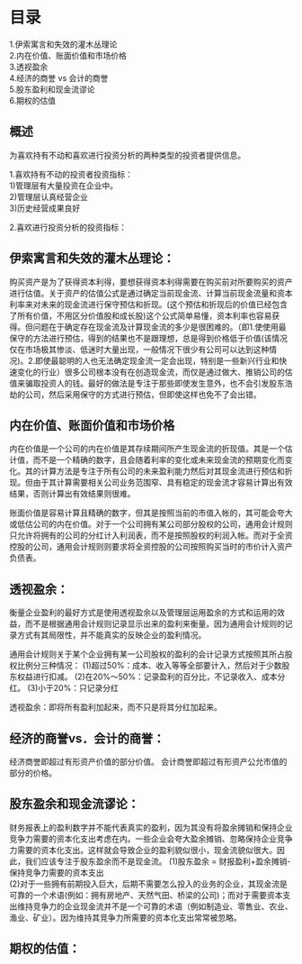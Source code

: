 # 目录
1.伊索寓言和失效的灌木丛理论    
2.内在价值、账面价值和市场价格    
3.透视盈余   
4.经济的商誉 vs 会计的商誉   
5.股东盈利和现金流谬论   
6.期权的估值    
## 概述
为喜欢持有不动和喜欢进行投资分析的两种类型的投资者提供信息。   

1.喜欢持有不动的投资者投资指标：         
1)管理层有大量投资在企业中。       
2)管理层认真经营企业   
3)历史经营成果良好     

2.喜欢进行投资分析的投资指标：     

## 伊索寓言和失效的灌木丛理论：
购买资产是为了获得资本利得，要想获得资本利得需要在购买前对所要购买的资产进行估值。关于资产的估值公式是通过确定当前现金流、计算当前现金流量和资本利率来对未来的现金流进行保守预估和折现。(这个预估和折现后的价值已经包含了所有价值，不用区分价值股和成长股)这个公式简单易懂，资本利率也容易获得。但问题在于确定存在现金流及计算现金流的多少是很困难的。（即1.使使用最保守的方法进行预估，得到的结果也不是跟理想，总是得到价格低于价值(该情况仅在市场极其惨淡、低迷时大量出现，一般情况下很少有公司可以达到这种情况)。2.即使最聪明的人也无法确定现金流一定会出现，特别是一些新兴行业和快速变化的行业）很多公司根本没有在创造现金流，而仅是通过做大、推销公司的估值来骗取投资人的钱。最好的做法是专注于那些即使发生意外，也不会引发股东浩劫的公司，然后采用保守的方式进行预估，但即使这样也免不了会出错。

## 内在价值、账面价值和市场价格
内在价值是一个公司的内在价值是其存续期间所产生现金流的折现值。其是一个估计值，而不是一个精确的数字，且会随着利率的变化或未来现金流的预期变化而变化。其的计算方法是专注于所有公司的未来盈利能力然后对其现金流进行预估和折现。但由于其计算需要相关公司业务范围窄、具有稳定的现金流才容易计算出有效结果，否则计算出有效结果则很难。

账面价值是容易计算且精确的数字，但其是按照当前的市值入帐的，其可能会夸大或低估公司的内在价值。对于一个公司拥有某公司部分股权的公司，通用会计规则只允许将拥有的公司的分红计入利润表，而不是按照股权的利润入帐。而对于全资控股的公司，通用会计规则则要求将全资控股的公司按照购买当时的市价计入资产负债表。

## 透视盈余：      
衡量企业盈利的最好方式是使用透视盈余以及管理层运用盈余的方式和运用的效益，而不是根据通用会计规则记录显示出来的盈利来衡量。因为通用会计规则的记录方式有其局限性，并不能真实的反映企业的盈利情况。

通用会计规则关于某个企业拥有某一公司股权的盈利的会计记录方式按照其所占股权比例分三种情况：
(1)超过50%：成本、收入等等全部要计入，然后对于少数股东权益进行扣减。
(2)在20%～50%：记录盈利的百分比，不记录收入、成本分红。
(3)小于20%：只记录分红

透视盈余：即将所有盈利加起来，而不只是将其分红加起来。    

## 经济的商誉vs．会计的商誉：   
经济商誉即超过有形资产价值的部分价值。
会计商誉即超过有形资产公允市值的部分的价格。

## 股东盈余和现金流谬论：   
财务报表上的盈利数字并不能代表真实的盈利，因为其没有将盈余摊销和保持企业竞争力需要的资本化支出考虑在内。一些企业会夸大盈余摊销、忽略保持企业竞争力需要的资本化支出。这样就会导致企业的盈利貌似很小，现金流貌似很大。因此，我们应该专注于股东盈余而不是现金流。
(1)股东盈余 = 财报盈利+盈余摊销-保持竞争力需要的资本支出       
(2)对于一些拥有前期投入巨大，后期不需要怎么投入的业务的企业，其现金流是可靠的一个术语(例如：拥有房地产、天然气田、桥梁的公司)；而对于需要资本支出维持竞争力的企业现金流并不是一个可靠的术语（例如制造业、零售业、农业、渔业、矿业）。因为维持其竞争力所需要的资本化支出常常被忽略。        

## 期权的估值：
